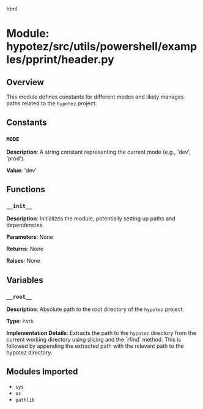 html
<h1>Module: hypotez/src/utils/powershell/examples/pprint/header.py</h1>

<h2>Overview</h2>
<p>This module defines constants for different modes and likely manages paths related to the <code>hypotez</code> project.</p>

<h2>Constants</h2>

<h3><code>MODE</code></h3>

<p><strong>Description</strong>:  A string constant representing the current mode (e.g., 'dev', 'prod').</p>

<p><strong>Value</strong>: 'dev'</p>


<h2>Functions</h2>

<h3><code>__init__</code></h3>

<p><strong>Description</strong>: Initializes the module, potentially setting up paths and dependencies.</p>

<p><strong>Parameters</strong>: None</p>

<p><strong>Returns</strong>: None</p>

<p><strong>Raises</strong>: None</p>


<h2>Variables</h2>

<h3><code>__root__</code></h3>

<p><strong>Description</strong>: Absolute path to the root directory of the <code>hypotez</code> project.</p>

<p><strong>Type</strong>: <code>Path</code></p>

<p><strong>Implementation Details</strong>: Extracts the path to the <code>hypotez</code> directory from the current working directory using slicing and the `rfind` method. This is followed by appending the extracted path with the relevant path to the hypotez directory.
</p>


<h2>Modules Imported</h2>

<ul>
<li><code>sys</code></li>
<li><code>os</code></li>
<li><code>pathlib</code></li>
</ul>